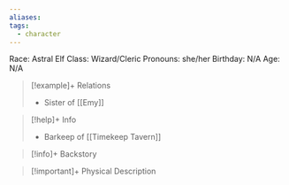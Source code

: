 ```yaml
---
aliases: 
tags:
  - character
---
```

Race: Astral Elf
Class: Wizard/Cleric
Pronouns: she/her
Birthday: N/A
Age: N/A

>[!example]+ Relations
> - Sister of [[Emy]]

>[!help]+ Info
> - Barkeep of [[Timekeep Tavern]]
>

>[!info]+ Backstory
>

>[!important]+ Physical Description